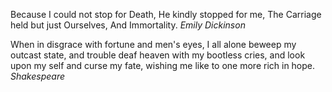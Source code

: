 Because I could not stop for Death,
He kindly stopped for me,
The Carriage held but just Ourselves,
And Immortality.
*Emily Dickinson*

When in disgrace with fortune and men's eyes, 
I all alone beweep my outcast state, and trouble deaf 
heaven with my bootless cries, and look upon my self and
curse my fate, wishing me like to one more rich in hope. *Shakespeare*